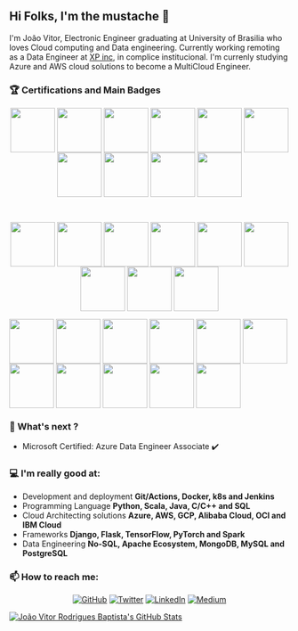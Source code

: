 ## Hi Folks, I'm the mustache 👋

<!--
**helpthx/helpthx** is a ✨ _special_ ✨ repository because its `README.md` (this file) appears on your GitHub profile.

Here are some ideas to get you started:

- 🔭 I’m currently working on ...
- 🌱 I’m currently learning ...
- 👯 I’m looking to collaborate on ...
- 🤔 I’m looking for help with ...
- 💬 Ask me about ...
- 📫 How to reach me: ...
- 😄 Pronouns: ...
- ⚡ Fun fact: ...
-->

I'm João Vitor, Electronic Engineer graduating at University of Brasilia who loves Cloud computing and Data engineering. Currently working remoting as a Data Engineer at [XP inc](https://www.linkedin.com/company/xp-inc/), in complice institucional. I'm currenly studying Azure and AWS cloud solutions to become a MultiCloud Engineer.

### :trophy: Certifications and Main Badges
<p align="center">
<img align='center' src='https://miro.medium.com/max/800/1*T59fnCvp71WqNeuytWGorA.png' width='80"'>
<a href="https://www.credential.net/6d4384ee-b249-40a2-adea-20ca4a61fd62?key=fb909eabe7c90fa187a3fb0a363eef3e4b82b064225a091d0e8feca083984c7e#gs.a6h2v1"><img align='center' src='https://miro.medium.com/max/1200/1*T0_akZfhC_BmZNc0znAtdQ.png' width='80"'></a>
<a href="https://www.youracclaim.com/badges/5dba3428-4b50-4ef6-aa91-f95dca69d0f5"><img align='center' src='https://docs.microsoft.com/en-us/media/learn/certification/badges/microsoft-certified-fundamentals-badge.svg' width='80"'></a>
<a href="https://www.youracclaim.com/badges/2814b783-65d0-4424-a689-27b2b1c1c684"><img align='center' src='https://images.youracclaim.com/size/340x340/images/336eebfc-0ac3-4553-9a67-b402f491f185/azure-administrator-associate-600x600.png' width='80"'></a>
<a href="https://www.youracclaim.com/badges/0b3b9a2a-e752-4003-b579-67d8d3272e93"><img align='center' src='https://images.youracclaim.com/size/680x680/images/61542181-0e8d-496c-a17c-3d4bf590eda1/azure-data-engineer-associate-600x600.png' width='80"'></a>	
<a href="https://www.youracclaim.com/badges/e88b1b53-9db2-41eb-a6ce-b8ab7d4c283c"><img align='center' src='https://images.youracclaim.com/size/680x680/images/af626bbe-ed13-472f-9e72-d4808474acb5/exam-dp200-600x600.png' width='80"'></a>
<a href="https://www.youracclaim.com/badges/3584f4e0-9a8b-4b4e-b9bf-800378bb0965"><img align='center' src='https://images.youracclaim.com/size/680x680/images/c4671de2-68f7-4219-952d-2e955e25f453/exam-dp201-600x600.png' width='80"'></a>	
<a href="https://github.com/helpthx/alibaba-cloud-certifications/blob/master/ACA%20Cloud%20Computing%20Certification.png"><img align='center' src='https://hotmart.s3.amazonaws.com/product_contents/86999429-773b-46d4-bd17-00b2086c1575/badge_associate.png' width='80"'></a>
<a href="https://www.youracclaim.com/badges/b2728ae5-09bd-42ca-8e75-c5ea827cd63e"><img align='center' src='https://images.youracclaim.com/size/680x680/images/a0c90a95-7b12-4b51-a8a5-59887be2c399/08_Associate_OCI_Architect_2019.png' width='80"'></a>
<a href="https://www.youracclaim.com/earner/earned/badge/d23b227e-8ae3-4d67-b8c7-93db85f6ce04"><img align='center' src='https://images.youracclaim.com/size/680x680/images/697cf123-74b0-4356-9055-9973471d26d6/03_Oracle_Cloud_Infrastructure_Foundations_Associate.png' width='80"'></a>
</p>
<br>
<p align="center">
<a href="https://www.youracclaim.com/badges/f8b82443-3d07-4885-9d43-9a611ab1575c"><img align='center' src='https://images.youracclaim.com/size/110x110/images/640641c6-0917-430b-b319-88d5e0eeb8eb/Cloud_Native_Sec_Conf_-_Data_Security.png' width='80"'></a>
<a href="https://www.youracclaim.com/badges/34aaf519-f4c9-4730-9397-e91eb478d09f"><img align='center' src='https://images.youracclaim.com/size/110x110/images/01d39c6e-56b8-41d2-b994-fb9d4587240f/Cloud_Native_Sec_Conf_-_DevSecOps_Security.png' width='80"'></a>
<a href="https://www.youracclaim.com/badges/805208f1-20e4-4910-9884-a6436d9f2ac2"><img align='center' src='https://images.youracclaim.com/size/110x110/images/d0d5241d-ffd7-432d-963d-fc5a0dcdc51a/Cloud_Native_Sec_Conf_-_App_Security.png' width='80"'></a>
<a href="https://www.youracclaim.com/earner/earned/badge/517685d1-0fd2-49a9-864e-adecdc748796"><img align='center' src='https://images.youracclaim.com/size/340x340/images/9790dda7-31ee-4a00-b002-c22fdd5108c7/Hybrid_Cloud_Conf_-_Microservices_Architect.png' width='80"'></a>
<a href="https://www.youracclaim.com/earner/earned/badge/c18fbf89-2185-4fd8-9a0d-8e126e4fd401"><img align='center' src='https://images.youracclaim.com/size/340x340/images/f44e24a1-5c29-425f-8c6e-37d29394bb7f/Hybrid_Cloud_Conf_-_Pipeline_Builder.png' width='80"'></a>
<a href="https://www.youracclaim.com/earner/earned/badge/0bc42ac7-894a-4f3e-9971-af4305fb21d1"><img align='center' src='https://images.youracclaim.com/size/340x340/images/a40ea06f-2c9f-419d-848b-67864fd2f4ba/Hybrid_Cloud_Conf_-_Serverless_Innovator.png' width='80"'></a>
<a href="https://www.youracclaim.com/earner/earned/badge/221d7c72-4354-4988-bb11-c3b10f98708b"><img align='center' src='https://images.youracclaim.com/size/340x340/images/5e783b30-fa40-40ba-b457-be9bacdb116c/Hybrid_Cloud_Conf_-_Service_Mesh_Networker.png' width='80"'></a>
<a href="https://www.youracclaim.com/earner/earned/badge/6d0a509d-68ea-488b-b50d-6cb500289b0f"><img align='center' src='https://images.youracclaim.com/size/340x340/images/12c8f55d-bcf7-4465-a176-411d42b006a4/Hybrid_Cloud_Conf_-_App_Sec_and_Threat_Modler.png' width='80"'></a>
<a href="https://www.youracclaim.com/earner/earned/badge/ce1ad7ff-e90c-4c4d-9947-f1451f16b6a6"><img align='center' src='https://images.youracclaim.com/size/340x340/images/9e7cb55c-f086-44f1-aad9-9f64b09a5f43/Hybrid_Cloud_Conf_-_App_Developer.png' width='80"'></a>

<a href="https://www.youracclaim.com/badges/9c610b61-bd47-4966-a696-b894a729c302"><img align='center' src='https://images.youracclaim.com/images/0c067956-9a64-45ee-8471-c794e3e3f57c/Data%2BScience%2Bwith%2BScala%2B-%2BPwr%2Bby%2BLightbend.png' width='80"'></a>
<a href="https://www.youracclaim.com/badges/940a59a9-2db4-46f2-ae12-97272c4eedf6"><img align='center' src='https://images.youracclaim.com/size/110x110/images/08216781-93cb-4ba1-8110-8eb3401fa8ce/Docker%2BEssentials%2B-%2BISDN.png' width='80"'></a>
<a href="https://www.youracclaim.com/badges/8d12a31c-aeb1-45de-8e56-19b9450f299c"><img align='center' src='https://images.youracclaim.com/size/110x110/images/b4e6cd62-b23f-4166-88a4-37f7f636efc4/Big%2BData%2BFound%2BLevel%2B2%2B-%2BCC%2Bv2.png' width='80"'></a>
<a href="https://www.youracclaim.com/badges/46757a43-1582-4987-9542-447b3f515592"><img align='center' src='https://images.youracclaim.com/size/110x110/images/73ac7b07-679c-4c0e-94d9-8b9dc11efe59/Applied%2BData%2BScience%2Bwith%2BPython.png' width='80"'></a>
<a href="https://www.youracclaim.com/badges/08d19b51-ee37-4b07-9145-bd5a3929bc12"><img align='center' src='https://images.youracclaim.com/size/340x340/images/b0607951-b6f7-47d0-af16-7112971ab2ef/Cloud_Core_-_Developer_Skills_Network_-_v3.png' width='80"'></a>
<a href="https://www.youracclaim.com/badges/01bdc027-8cf5-4d4b-b119-52ec262ee1da"><img align='center' src='https://images.youracclaim.com/size/110x110/images/747c6cdd-e728-446a-8e32-bbfb58fc04c7/Deep%2BLearning%2B-%2BKnowledge%2B2%2BStars.png' width='80"'></a>
<a href="https://www.youracclaim.com/badges/8522f97c-e7c4-4586-9161-c5e644d7a0a2"><img align='center' src='https://images.youracclaim.com/size/110x110/images/14b04d02-e1c3-4278-86e7-bbc9104a483f/Hadoop%2BData%2BFound%2BLevel%2B2%2B-%2BCC%2Bv2.png' width='80"'></a>
<a href="https://www.youracclaim.com/badges/7b2a7c13-13c9-4523-a340-2ca7bf7fe377"><img align='center' src='https://images.youracclaim.com/images/c8d631fd-477d-4879-bc66-340086f2e518/Hadoop%2BData%2BAccess%2BLevel%2B2%2B-%2BCC%2B-%2B2019.png' width='80"'></a>
<a href="https://www.youracclaim.com/badges/cb09310f-7459-4d1d-a27a-38026f771814"><img align='center' src='https://images.youracclaim.com/images/a4096c19-d5e8-4145-838c-88832a1503f2/Hadoop%2BAdministration%2BLevel%2B2%2B-%2BCC%2B-%2B2019.png' width='80"'></a>
<a href="https://www.youracclaim.com/badges/b3ad5d8c-706b-4415-b23a-8ba700fdabd0"><img align='center' src='https://images.youracclaim.com/size/110x110/images/051ed1ba-7b7e-43e8-9d65-4287e61fc9aa/Hadoop%2BProgramming%2BLevel%2B2%2B-%2BCC%2B-%2B2019.png' width='80"'></a>
<a href="https://www.youracclaim.com/earner/earned/badge/c309d5fe-ef6c-4f0f-828d-aca5279af741"><img align='center' src='https://images.youracclaim.com/size/340x340/images/15e0b822-1ee8-461b-820b-0f015c9f0cd4/Scala_Pgrm_for_Data_Sci_Level_2_-_CC_-_2019.png' width='80"'></a>
</p>

### :dart: What's next ? 

- Microsoft Certified: Azure Data Engineer Associate :heavy_check_mark:


### :computer: I'm really good at:
- Development and deployment **Git/Actions, Docker, k8s and Jenkins**
- Programming Language **Python, Scala, Java, C/C++ and SQL**
- Cloud Architecting solutions **Azure, AWS, GCP, Alibaba Cloud, OCI and IBM Cloud**
- Frameworks **Django, Flask, TensorFlow, PyTorch and Spark**
- Data Engineering **No-SQL, Apache Ecosystem, MongoDB, MySQL and PostgreSQL**

### 📫 How to reach me: 
<p align="center">
	<a href="https://github.com/helpthx"><img src="https://img.shields.io/github/followers/helpthx.svg?label=GitHub&style=social" alt="GitHub"></a>
	<a href="https://twitter.com/helpyhx"><img src="https://img.shields.io/twitter/follow/helpyhx?label=Twitter&style=social" alt="Twitter"></a>
	<a href="https://www.linkedin.com/in/jo%C3%A3o-vitor-rodrigues-baptista-4a3546149/"><img src="https://img.shields.io/badge/LinkedIn--_.svg?style=social&logo=linkedin" alt="LinkedIn"></a>
  <a href="https://medium.com/@helpthx"><img src="https://img.shields.io/badge/Medium--_.svg?style=social&logo=medium" alt="Medium">
</p>

![João Vitor Rodrigues Baptista's GitHub Stats](https://github-readme-stats.vercel.app/api?username=helpthx&show_icons=true)

